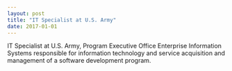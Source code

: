 ```yaml
---
layout: post
title: "IT Specialist at U.S. Army"
date: 2017-01-01
---
```


IT Specialist at U.S. Army, Program Executive Office Enterprise Information Systems 
responsible for information technology and service acquisition and management of a 
software development program.

